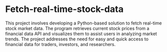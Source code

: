 # Fetch-real-time-stock-data
This project involves developing a Python-based solution to fetch real-time stock market data. The program retrieves current stock prices from a financial data API and visualizes them to assist users in analyzing market trends. The project addresses the need for easy and quick access to financial data for traders, investors, and researchers.
